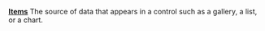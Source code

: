 [**Items**](properties-data.md) The source of data that appears in a control such as a gallery, a list, or a chart.
